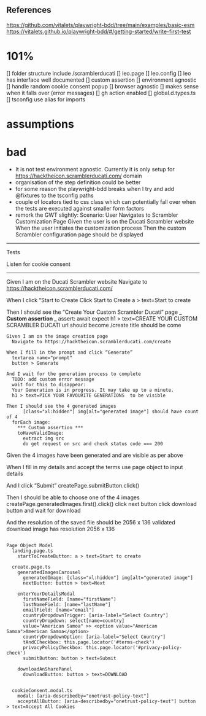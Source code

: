 ## References

https://github.com/vitalets/playwright-bdd/tree/main/examples/basic-esm
https://vitalets.github.io/playwright-bdd/#/getting-started/write-first-test

# 101%

[] folder structure include /scramblerducati
[] leo.page
[] leo.config
[] leo has interface well documented
[] custom assertion
[] environment agnostic
[] handle random cookie consent popup
[] browser agnostic
[] makes sense when it falls over (error messages)
[] gh action enabled
[] global.d.types.ts
[] tsconfig use alias for imports

# assumptions

# bad

- It is not test environment agnostic. Currently it is only setup for https://hacktheicon.scramblerducati.com/ domain
- organisation of the step definition could be better
- for some reason the playwright-bdd breaks when I try and add @fixtures to the tsconfig paths
- couple of locators tied to css class which can potentially fall over when the tests are executed against smaller form factors
- remork the GWT slightly:
  Scenario: User Navigates to Scrambler Customization Page
  Given the user is on the Ducati Scrambler website
  When the user initiates the customization process
  Then the custom Scrambler configuration page should be displayed

---

Tests

Listen for cookie consent

---

Given I am on the Ducati Scrambler website
Navigate to https://hacktheicon.scramblerducati.com/

When I click “Start to Create
Click Start to Create
a > text=Start to create

Then I should see the “Create Your Custom Scrambler Ducati” page
**_ Custom assertion _**
assert:
await expect h1 > text=CREATE YOUR CUSTOM SCRAMBLER DUCATI
url should become /create
title should be come

  <title>Create your custom Scrambler Ducati with AI</title>

```
Given I am on the image creation page
  Navigate to https://hacktheicon.scramblerducati.com/create

When I fill in the prompt and click “Generate”
  textarea name="prompt"
  button > Generate

And I wait for the generation process to complete
  TODO: add custom error message
  wait for this to disappear:
  Your Generation is in progress. It may take up to a minute.
  h1 > text=PICK YOUR FAVOURITE GENERATIONS  to be visible

Then I should see the 4 generated images
      [class="xl:hidden"] img[alt="generated image"] should have count of 4
  forEach image:
    *** Custom assertion ***
    toHaveValidImage:
      extract img src
      do get request on src and check status code === 200
```

Given the 4 images have been generated and are visible
as per above

When I fill in my details and accept the terms
use page object to input details

And I click “Submit”
createPage.submitButton.click()

Then I should be able to choose one of the 4 images
createPage.generatedImages.first().click()
click next button
click download button and wait for download

And the resolution of the saved file should be 2056 x 136
validated download image has resolution 2056 x 136

```

Page Object Model
  landing.page.ts
    startToCreateButton: a > text=Start to create

  create.page.ts
    generatedImagesCarousel
      generatedImage: [class="xl:hidden"] img[alt="generated image"]
      nextButton: button > text=Next

    enterYourDetailsModal
      firstNameField: [name="firstName"]
      lastNameField: [name="lastName"]
      emailField: [name="email"]
      countryDropdownTrigger: [aria-label="Select Country"]
      countryDropdown: select[name=country]
      value="American Samoa" >> <option value="American Samoa">American Samoa</option>
      countryDropdownOption: [aria-label="Select Country"]
      tAndCCheckbox: this.page.locator('#terms-check')
      privacyPolicyCheckbox: this.page.locator('#privacy-policy-check')
      submitButton: button > text=Submit

    downloadAnSharePanel
      downloadButton: button > text=DOWNLOAD


  cookieConsent.modal.ts
    modal: [aria-describedby="onetrust-policy-text"]
    acceptAllButton: [aria-describedby="onetrust-policy-text"] button > text=Accept All Cookies
```
